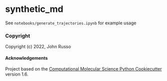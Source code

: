 synthetic_md
==============================
<!-- [//]: # (Badges)
[![GitHub Actions Build Status](https://github.com/REPLACE_WITH_OWNER_ACCOUNT/synthetic_md/workflows/CI/badge.svg)](https://github.com/REPLACE_WITH_OWNER_ACCOUNT/synthetic_md/actions?query=workflow%3ACI)
[![codecov](https://codecov.io/gh/REPLACE_WITH_OWNER_ACCOUNT/synthetic_md/branch/master/graph/badge.svg)](https://codecov.io/gh/REPLACE_WITH_OWNER_ACCOUNT/synthetic_md/branch/master) -->


See `notebooks/generate_trajectories.ipynb` for example usage

### Copyright

Copyright (c) 2022, John Russo


#### Acknowledgements
 
Project based on the 
[Computational Molecular Science Python Cookiecutter](https://github.com/molssi/cookiecutter-cms) version 1.6.
